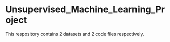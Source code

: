 # Unsupervised_Machine_Learning_Project
This respository contains 2 datasets and 2 code files respectively.
